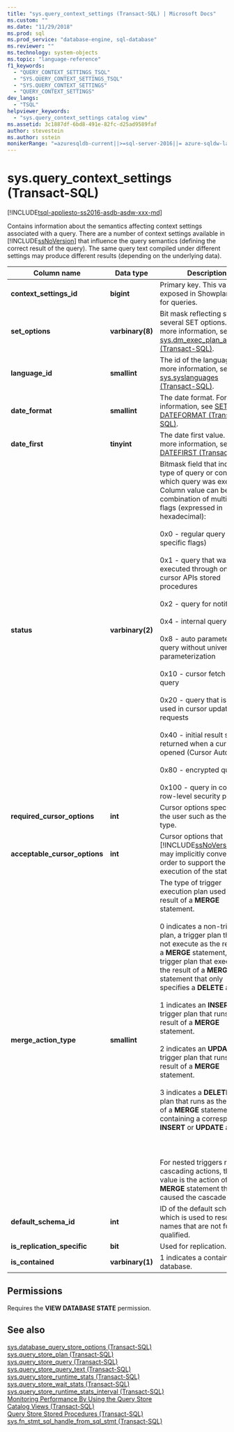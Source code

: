 ```yaml
---
title: "sys.query_context_settings (Transact-SQL) | Microsoft Docs"
ms.custom: ""
ms.date: "11/29/2018"
ms.prod: sql
ms.prod_service: "database-engine, sql-database"
ms.reviewer: ""
ms.technology: system-objects
ms.topic: "language-reference"
f1_keywords: 
  - "QUERY_CONTEXT_SETTINGS_TSQL"
  - "SYS.QUERY_CONTEXT_SETTINGS_TSQL"
  - "SYS.QUERY_CONTEXT_SETTINGS"
  - "QUERY_CONTEXT_SETTINGS"
dev_langs: 
  - "TSQL"
helpviewer_keywords: 
  - "sys.query_context_settings catalog view"
ms.assetid: 3c1887df-6bd8-491e-82fc-d25ad9589faf
author: stevestein
ms.author: sstein
monikerRange: "=azuresqldb-current||>=sql-server-2016||= azure-sqldw-latest||=sqlallproducts-allversions||>=sql-server-linux-2017||=azuresqldb-mi-current"
---
```

# sys.query_context_settings (Transact-SQL)
[!INCLUDE[tsql-appliesto-ss2016-asdb-asdw-xxx-md](../../includes/tsql-appliesto-ss2016-asdb-asdw-xxx-md.md)]

  Contains  information about the semantics affecting context settings associated with a query. There are a number of context settings available in [!INCLUDE[ssNoVersion](../../includes/ssnoversion-md.md)] that influence the query semantics (defining the correct result of the query). The same query text compiled under different settings may produce different results (depending on the underlying data).  
  
|Column name|Data type|Description|  
|-----------------|---------------|-----------------|  
|**context_settings_id**|**bigint**|Primary key. This value is exposed in Showplan XML for queries.|  
|**set_options**|**varbinary(8)**|Bit mask reflecting state of several SET options. For more information, see [sys.dm_exec_plan_attributes &#40;Transact-SQL&#41;](../../relational-databases/system-dynamic-management-views/sys-dm-exec-plan-attributes-transact-sql.md).|  
|**language_id**|**smallint**|The id of the language. For more information, see [sys.syslanguages &#40;Transact-SQL&#41;](../../relational-databases/system-compatibility-views/sys-syslanguages-transact-sql.md).|  
|**date_format**|**smallint**|The date format. For more information, see [SET DATEFORMAT &#40;Transact-SQL&#41;](../../t-sql/statements/set-dateformat-transact-sql.md).|  
|**date_first**|**tinyint**|The date first value. For more information, see [SET DATEFIRST &#40;Transact-SQL&#41;](../../t-sql/statements/set-datefirst-transact-sql.md).|  
|**status**|**varbinary(2)**|Bitmask field that indicates type of query or context in which query was executed. <br />Column value can be combination of multiple flags (expressed in hexadecimal):<br /><br /> 0x0 - regular query (no specific flags)<br /><br /> 0x1 - query that was executed through one of the cursor APIs stored procedures<br /><br /> 0x2 - query for notification<br /><br /> 0x4 - internal query<br /><br /> 0x8 - auto parameterized query without universal parameterization<br /><br /> 0x10 - cursor fetch refresh query<br /><br /> 0x20 - query that is being used in cursor update requests<br /><br /> 0x40 - initial result set is returned when a cursor is opened (Cursor Auto Fetch)<br /><br /> 0x80 - encrypted query<br /><br /> 0x100 - query in context of row-level security predicate|  
|**required_cursor_options**|**int**|Cursor options specified by the user such as the cursor type.|  
|**acceptable_cursor_options**|**int**|Cursor options that [!INCLUDE[ssNoVersion](../../includes/ssnoversion-md.md)] may implicitly convert to in order to support the execution of the statement.|  
|**merge_action_type**|**smallint**|The type of trigger execution plan used as the result of a **MERGE** statement.<br /><br /> 0 indicates a non-trigger plan, a trigger plan that does not execute as the result of a **MERGE** statement, or a trigger plan that executes as the result of a **MERGE** statement that only specifies a **DELETE** action.<br /><br /> 1 indicates an **INSERT** trigger plan that runs as the result of a **MERGE** statement.<br /><br /> 2 indicates an **UPDATE** trigger plan that runs as the result of a **MERGE** statement.<br /><br /> 3 indicates a **DELETE** trigger plan that runs as the result of a **MERGE** statement containing a corresponding **INSERT** or **UPDATE** action.<br /><br /> <br /><br /> For nested triggers run by cascading actions, this value is the action of the **MERGE** statement that caused the cascade.|  
|**default_schema_id**|**int**|ID of the default schema, which is used to resolve names that are not fully qualified.|  
|**is_replication_specific**|**bit**|Used for replication.|  
|**is_contained**|**varbinary(1)**|1 indicates a contained database.|  
  
## Permissions  
 Requires the **VIEW DATABASE STATE** permission.  
  
## See also  
 [sys.database_query_store_options &#40;Transact-SQL&#41;](../../relational-databases/system-catalog-views/sys-database-query-store-options-transact-sql.md)   
 [sys.query_store_plan &#40;Transact-SQL&#41;](../../relational-databases/system-catalog-views/sys-query-store-plan-transact-sql.md)   
 [sys.query_store_query &#40;Transact-SQL&#41;](../../relational-databases/system-catalog-views/sys-query-store-query-transact-sql.md)   
 [sys.query_store_query_text &#40;Transact-SQL&#41;](../../relational-databases/system-catalog-views/sys-query-store-query-text-transact-sql.md)   
 [sys.query_store_runtime_stats &#40;Transact-SQL&#41;](../../relational-databases/system-catalog-views/sys-query-store-runtime-stats-transact-sql.md)   
 [sys.query_store_wait_stats &#40;Transact-SQL&#41;](../../relational-databases/system-catalog-views/sys-query-store-wait-stats-transact-sql.md)   
 [sys.query_store_runtime_stats_interval &#40;Transact-SQL&#41;](../../relational-databases/system-catalog-views/sys-query-store-runtime-stats-interval-transact-sql.md)   
 [Monitoring Performance By Using the Query Store](../../relational-databases/performance/monitoring-performance-by-using-the-query-store.md)   
 [Catalog Views &#40;Transact-SQL&#41;](../../relational-databases/system-catalog-views/catalog-views-transact-sql.md)   
 [Query Store Stored Procedures &#40;Transact-SQL&#41;](../../relational-databases/system-stored-procedures/query-store-stored-procedures-transact-sql.md)   
 [sys.fn_stmt_sql_handle_from_sql_stmt &#40;Transact-SQL&#41;](../../relational-databases/system-functions/sys-fn-stmt-sql-handle-from-sql-stmt-transact-sql.md)  
  
  
